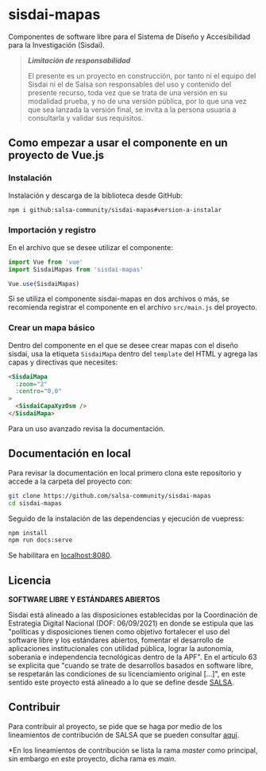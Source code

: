 # sisdai-mapas

Componentes de software libre para el Sistema de Diseño y Accesibilidad para
la Investigación (Sisdai).

> **_Limitación de responsabilidad_**
> 
> El presente es un proyecto en construcción, por tanto ni el equipo del Sisdai 
> ni el de Salsa son responsables del uso y contenido del presente recurso, 
> toda vez que se trata de una versión en su modalidad prueba, y no de una 
> versión pública, por lo que una vez que sea lanzada la versión final, 
> se invita a la persona usuaria a consultarla y validar sus requisitos.

## Como empezar a usar el componente en un proyecto de Vue.js

### Instalación

Instalación y descarga de la biblioteca desde GitHub:

```bash
npm i github:salsa-community/sisdai-mapas#version-a-instalar
```

### Importación y registro

En el archivo que se desee utilizar el componente:

```javascript
import Vue from 'vue'
import SisdaiMapas from 'sisdai-mapas'

Vue.use(SisdaiMapas)
```

Si se utiliza el componente sisdai-mapas en dos archivos o más, se recomienda
registrar el componente en el archivo `src/main.js` del proyecto.

### Crear un mapa básico

Dentro del componente en el que se desee crear mapas con el diseño sisdai, usa
la etiqueta `SisdaiMapa` dentro del `template` del HTML y agrega las capas y
directivas que necesites:

```html
<SisdaiMapa
  :zoom="2"
  :centro="0,0"
>
  <SisdaiCapaXyzOsm />
</SisdaiMapa>
```

Para un uso avanzado revisa la documentación.

## Documentación en local

Para revisar la documentación en local primero clona este repositorio y accede a
la carpeta del proyecto con:

```bash
git clone https://github.com/salsa-community/sisdai-mapas
cd sisdai-mapas
```

Seguido de la instalación de las dependencias y ejecución de vuepress:

```bash
npm install
npm run docs:serve
```

Se habilitara en [localhost:8080](localhost:8080).

## Licencia

**SOFTWARE LIBRE Y ESTÁNDARES ABIERTOS**

Sisdai está alineado a las disposiciones establecidas por la Coordinación de Estrategia Digital Nacional (DOF: 06/09/2021) en donde se estipula que las "políticas y disposiciones tienen como objetivo fortalecer el uso del software libre y los estándares abiertos, fomentar el desarrollo de aplicaciones institucionales con utilidad pública, lograr la autonomía, soberanía e independencia tecnológicas dentro de la APF". En el artículo 63 se explicita que "cuando se trate de desarrollos basados en software libre, se respetarán las condiciones de su licenciamiento original [...]", en este sentido este proyecto está alineado a lo que se define desde [SALSA](https://salsa.crip.conacyt.mx/).

## Contribuir

Para contribuir al proyecto, se pide que se haga por medio de los lineamientos de contribución de SALSA que se
pueden consultar [aquí](https://salsa.crip.conacyt.mx/guidelines/contribute/).

\*En los lineamientos de contribución se lista la rama _master_ como principal, sin embargo en este proyecto, dicha rama es _main_.
